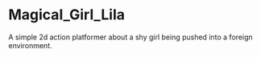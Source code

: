 # Magical_Girl_Lila
A simple 2d action platformer about a shy girl being pushed into a foreign environment.
